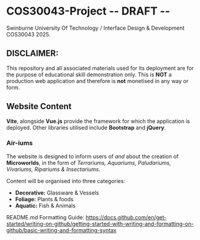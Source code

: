 # COS30043-Project -- DRAFT --
Swinburne University Of Technology / Interface Design &amp; Development COS30043 2025. 

## DISCLAIMER: 
This repository and all associated materials used for its deployment are for the purpose of educational skill demonstration only. This is **NOT** a production web application and therefore is **not** monetised in any way or form.

## Website Content
**Vite**, alongside **Vue.js** provide the framework for which the application is deployed. Other libraries utilised include **Bootstrap** and **jQuery**.

### Air-iums 
The website is designed to inform users of *and* about the creation of **Microworlds**, in the form of *Terrariums, Aquariums, Paludariums, Vivariums, Ripariums & Insectariums*. 

Content will be organised into three categories:
+ **Decorative:** Glassware & Vessels
+ **Foliage:** Plants & foods
+ **Aquatic:** Fish & Animals


README.md Formatting Guide: https://docs.github.com/en/get-started/writing-on-github/getting-started-with-writing-and-formatting-on-github/basic-writing-and-formatting-syntax 